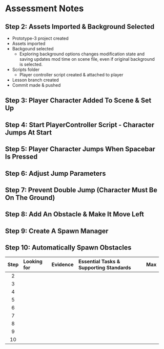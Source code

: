 # Assessment Notes

## Step 2: Assets Imported & Background Selected
* Prototype-3 project created
* Assets imported
* Backgound selected
  - Exploring background options changes modification state and saving updates mod time on scene file, even if original background is selected.
* Scripts folder
  - Player controller script created & attached to player
* Lesson branch created
* Commit made & pushed
## Step 3: Player Character Added To Scene & Set Up
## Step 4: Start PlayerController Script - Character Jumps At Start
## Step 5: Player Character Jumps When Spacebar Is Pressed
## Step 6: Adjust Jump Parameters
## Step 7: Prevent Double Jump (Character Must Be On The Ground)
## Step 8: Add An Obstacle & Make It Move Left
## Step 9: Create A Spawn Manager
## Step 10: Automatically Spawn Obstacles

| Step | Looking for                     | Evidence                                  | Essential Tasks & Supporting Standards | Max |
| :--: | :--                             | :--                                       | :--                                    | --: |
| 2    |                                 |                                           |                                        |     |
| 3    |                                 |                                           |                                        |     |
| 4    |                                 |                                           |                                        |     |
| 5    |                                 |                                           |                                        |     |
| 6    |                                 |                                           |                                        |     |
| 7    |                                 |                                           |                                        |     |
| 8    |                                 |                                           |                                        |     |
| 9    |                                 |                                           |                                        |     |
| 10   |                                 |                                           |                                        |     |


